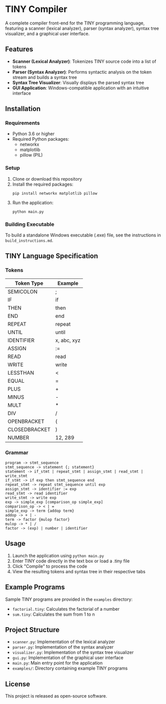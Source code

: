 # TINY Compiler

A complete compiler front-end for the TINY programming language, featuring a scanner (lexical analyzer), parser (syntax analyzer), syntax tree visualizer, and a graphical user interface.

## Features

- **Scanner (Lexical Analyzer)**: Tokenizes TINY source code into a list of tokens
- **Parser (Syntax Analyzer)**: Performs syntactic analysis on the token stream and builds a syntax tree
- **Syntax Tree Visualizer**: Visually displays the parsed syntax tree
- **GUI Application**: Windows-compatible application with an intuitive interface

## Installation

### Requirements

- Python 3.6 or higher
- Required Python packages:
  - networkx
  - matplotlib
  - pillow (PIL)

### Setup

1. Clone or download this repository
2. Install the required packages:
   ```
   pip install networkx matplotlib pillow
   ```
3. Run the application:
   ```
   python main.py
   ```

### Building Executable

To build a standalone Windows executable (.exe) file, see the instructions in `build_instructions.md`.

## TINY Language Specification

### Tokens

| Token Type | Example |
|------------|---------|
| SEMICOLON | ; |
| IF | if |
| THEN | then |
| END | end |
| REPEAT | repeat |
| UNTIL | until |
| IDENTIFIER | x, abc, xyz |
| ASSIGN | := |
| READ | read |
| WRITE | write |
| LESSTHAN | < |
| EQUAL | = |
| PLUS | + |
| MINUS | - |
| MULT | * |
| DIV | / |
| OPENBRACKET | ( |
| CLOSEDBRACKET | ) |
| NUMBER | 12, 289 |

### Grammar

```
program -> stmt_sequence
stmt_sequence -> statement {; statement}
statement -> if_stmt | repeat_stmt | assign_stmt | read_stmt | write_stmt
if_stmt -> if exp then stmt_sequence end
repeat_stmt -> repeat stmt_sequence until exp
assign_stmt -> identifier := exp
read_stmt -> read identifier
write_stmt -> write exp
exp -> simple_exp [comparison_op simple_exp]
comparison_op -> < | =
simple_exp -> term {addop term}
addop -> + | -
term -> factor {mulop factor}
mulop -> * | /
factor -> (exp) | number | identifier
```

## Usage

1. Launch the application using `python main.py`
2. Enter TINY code directly in the text box or load a .tiny file
3. Click "Compile" to process the code
4. View the resulting tokens and syntax tree in their respective tabs

## Example Programs

Sample TINY programs are provided in the `examples` directory:

- `factorial.tiny`: Calculates the factorial of a number
- `sum.tiny`: Calculates the sum from 1 to n

## Project Structure

- `scanner.py`: Implementation of the lexical analyzer
- `parser.py`: Implementation of the syntax analyzer
- `visualizer.py`: Implementation of the syntax tree visualizer
- `gui.py`: Implementation of the graphical user interface
- `main.py`: Main entry point for the application
- `examples/`: Directory containing example TINY programs

## License

This project is released as open-source software. 